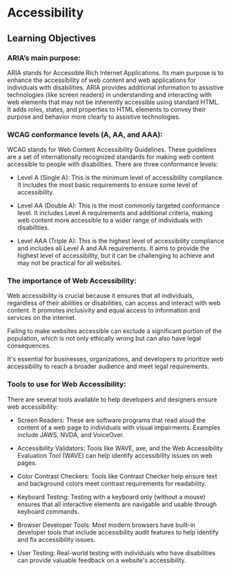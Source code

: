 # Accessibility
## Learning Objectives

### ARIA’s main purpose:

ARIA stands for Accessible Rich Internet Applications. Its main purpose is to enhance the accessibility of web content and web applications for individuals with disabilities. ARIA provides additional information to assistive technologies (like screen readers) in understanding and interacting with web elements that may not be inherently accessible using standard HTML. It adds roles, states, and properties to HTML elements to convey their purpose and behavior more clearly to assistive technologies.

### WCAG conformance levels (A, AA, and AAA):

WCAG stands for Web Content Accessibility Guidelines. These guidelines are a set of internationally recognized standards for making web content accessible to people with disabilities. There are three conformance levels:

- Level A (Single A): This is the minimum level of accessibility compliance. It includes the most basic requirements to ensure some level of accessibility.

- Level AA (Double A): This is the most commonly targeted conformance level. It includes Level A requirements and additional criteria, making web content more accessible to a wider range of individuals with disabilities.

- Level AAA (Triple A): This is the highest level of accessibility compliance and includes all Level A and AA requirements. It aims to provide the highest level of accessibility, but it can be challenging to achieve and may not be practical for all websites.

### The importance of Web Accessibility:

Web accessibility is crucial because it ensures that all individuals, regardless of their abilities or disabilities, can access and interact with web content. It promotes inclusivity and equal access to information and services on the internet.

Failing to make websites accessible can exclude a significant portion of the population, which is not only ethically wrong but can also have legal consequences.

It's essential for businesses, organizations, and developers to prioritize web accessibility to reach a broader audience and meet legal requirements.

### Tools to use for Web Accessibility:

There are several tools available to help developers and designers ensure web accessibility:

- Screen Readers: These are software programs that read aloud the content of a web page to individuals with visual impairments. Examples include JAWS, NVDA, and VoiceOver.

- Accessibility Validators: Tools like WAVE, axe, and the Web Accessibility Evaluation Tool (WAVE) can help identify accessibility issues on web pages.

- Color Contrast Checkers: Tools like Contrast Checker help ensure text and background colors meet contrast requirements for readability.

- Keyboard Testing: Testing with a keyboard only (without a mouse) ensures that all interactive elements are navigable and usable through keyboard commands.

- Browser Developer Tools: Most modern browsers have built-in developer tools that include accessibility audit features to help identify and fix accessibility issues.

- User Testing: Real-world testing with individuals who have disabilities can provide valuable feedback on a website's accessibility.
